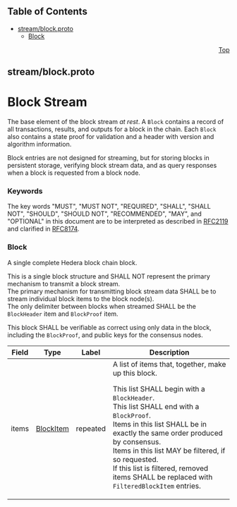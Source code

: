 ## Table of Contents

- [stream/block.proto](#stream_block-proto)
    - [Block](#com-hedera-hapi-block-stream-Block)
  



<a name="stream_block-proto"></a>
<p align="right"><a href="#top">Top</a></p>

## stream/block.proto
# Block Stream
The base element of the block stream _at rest_.
A `Block` contains a record of all transactions, results, and outputs for
a block in the chain. Each `Block` also contains a state proof for
validation and a header with version and algorithm information.

Block entries are not designed for streaming, but for storing blocks in
persistent storage, verifying block stream data, and as query responses
when a block is requested from a block node.

### Keywords
The key words "MUST", "MUST NOT", "REQUIRED", "SHALL", "SHALL NOT",
"SHOULD", "SHOULD NOT", "RECOMMENDED", "MAY", and "OPTIONAL" in this
document are to be interpreted as described in
[RFC2119](https://www.ietf.org/rfc/rfc2119) and clarified in
[RFC8174](https://www.ietf.org/rfc/rfc8174).


<a name="com-hedera-hapi-block-stream-Block"></a>

### Block
A single complete Hedera block chain block.

This is a single block structure and SHALL NOT represent the primary
mechanism to transmit a block stream.<br/>
The primary mechanism for transmitting block stream data SHALL be to
stream individual block items to the block node(s).<br/>
The only delimiter between blocks when streamed SHALL be the `BlockHeader`
item and `BlockProof` item.

This block SHALL be verifiable as correct using only data in the block,
including the `BlockProof`, and public keys for the consensus nodes.


| Field | Type | Label | Description |
| ----- | ---- | ----- | ----------- |
| items | [BlockItem](#com-hedera-hapi-block-stream-BlockItem) | repeated | A list of items that, together, make up this block. <p> This list SHALL begin with a `BlockHeader`.<br/> This list SHALL end with a `BlockProof`.<br/> Items in this list SHALL be in exactly the same order produced by consensus.<br/> Items in this list MAY be filtered, if so requested.<br/> If this list is filtered, removed items SHALL be replaced with `FilteredBlockItem` entries.<br/> |





 <!-- end messages -->

 <!-- end enums -->

 <!-- end HasExtensions -->

 <!-- end services -->



